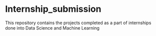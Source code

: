 # Internship_submission
This repository contains the projects completed as a part of internships done into Data Science and Machine Learning
